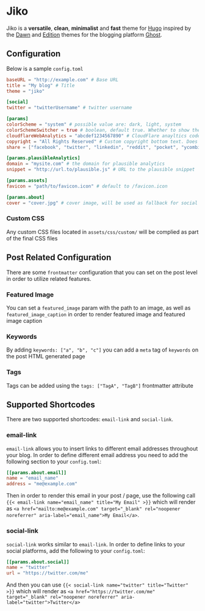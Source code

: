 # Jiko
Jiko is a **versatile**, **clean**, **minimalist** and **fast** theme for [Hugo](https://gohugo.io) inspired by the [Dawn](https://github.com/TryGhost/Dawn) and [Edition](https://github.com/TryGhost/Edition) themes for the blogging platform [Ghost](https://github.com/TryGhost/Ghost).

## Configuration
Below is a sample `config.toml`

```toml
baseURL = "http://example.com" # Base URL
title = "My blog" # Title
theme = "jiko"

[social]
twitter = "twitterUsername" # twitter username

[params]
colorScheme = "system" # possible value are: dark, light, system
colorSchemeSwitcher = true # boolean, default true. Whether to show the color scheme switcher at the bottom of the page
cloudflareWebAnalytics = "abcdef1234567890" # CloudFlare anayltics code. Will be rendered only in production mode
copyright = "All Rights Reserved" # Custom copyright bottom text. Does NOT support markdown
share = ["facebook", "twitter", "linkedin", "reddit", "pocket", "ycombinator"] # list of paltforms to share post at. leave empty to disable

[params.plausibleAnalytics]
domain = "mysite.com" # the domain for plausible analytics
snippet = "http://url.to/plausible.js" # URL to the plausible snippet

[params.assets]
favicon = "path/to/favicon.icon" # default to /favicon.icon

[params.about]
cover = "cover.jpg" # cover image, will be used as fallback for social sharing image if no image attached to the post
```

### Custom CSS
Any custom CSS files located in `assets/css/custom/` will be complied as part of the final CSS files

## Post Related Configuration
There are some `frontmatter` configuration that you can set on the post level in order to utilize related features.

### Featured Image
You can set a `featured_image` param with the path to an image, as well as `featured_image_caption` in order to render
featured image and featured image caption

### Keywords
By adding `keywords: ["a", "b", "c"]` you can add a `meta` tag of `keywords` on the post HTML generated page

### Tags
Tags can be added using the `tags: ["TagA", "TagB"]` frontmatter attribute

## Supported Shortcodes
There are two supported shortcodes: `email-link` and `social-link`. 

### email-link
`email-link` allows you to insert links to different email addresses throughout your blog. In order to define different email address you need to add the following section to your `config.toml`:

```toml
[[params.about.email]]
name = "email_name"
address = "me@example.com"
```

Then in order to render this email in your post / page, use the following call `{{< email-link name="email_name" title="My Email" >}}` which will render as `<a href="mailto:me@example.com" target="_blank" rel="noopener noreferrer" aria-label="email_name">My Email</a>`.

### social-link
`social-link` works similar to `email-link`. In order to define links to your social platforms, add the following to your `config.toml`:

```toml
[[params.about.social]]
name = "twitter"
url = "https://twitter.com/me"
```

And then you can use `{{< social-link name="twitter" title="Twitter" >}}` which will render as `<a href="https://twitter.com/me" target="_blank" rel="noopener noreferrer" aria-label="twitter">Twitter</a>`
